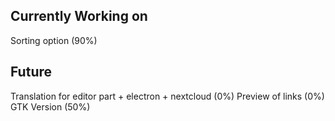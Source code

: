 ## Currently Working on

Sorting option (90%)

## Future

Translation for editor part + electron + nextcloud (0%)
Preview of links (0%)
GTK Version (50%)
